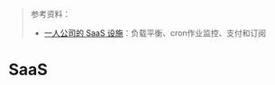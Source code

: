 > 参考资料：
>
> - [一人公司的 SaaS 设施](https://anthonynsimon.com/blog/one-man-saas-architecture/)：负载平衡、cron作业监控、支付和订阅

# SaaS

